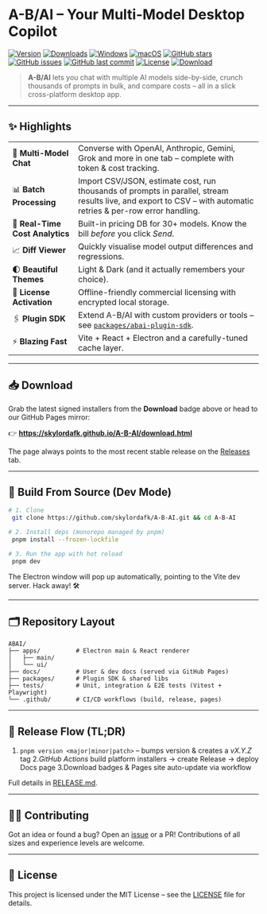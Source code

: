 # A-B/AI – Your Multi-Model Desktop Copilot

[![Version](https://img.shields.io/github/v/release/skylordafk/A-B-AI?include_prereleases&label=Version)](https://github.com/skylordafk/A-B-AI/releases)
[![Downloads](https://img.shields.io/github/downloads/skylordafk/A-B-AI/total?label=Downloads)](https://github.com/skylordafk/A-B-AI/releases)
[![Windows](https://img.shields.io/badge/Windows-0078D6?logo=windows&logoColor=white)](https://skylordafk.github.io/A-B-AI/download.html)
[![macOS](https://img.shields.io/badge/macOS-000000?logo=apple&logoColor=white)](https://skylordafk.github.io/A-B-AI/download.html)
[![GitHub stars](https://img.shields.io/github/stars/skylordafk/A-B-AI?style=social)](https://github.com/skylordafk/A-B-AI/stargazers)
[![GitHub issues](https://img.shields.io/github/issues/skylordafk/A-B-AI?label=Issues)](https://github.com/skylordafk/A-B-AI/issues)
[![GitHub last commit](https://img.shields.io/github/last-commit/skylordafk/A-B-AI)](https://github.com/skylordafk/A-B-AI/commits/master)
[![License](https://img.shields.io/badge/License-MIT-yellow.svg)](LICENSE)
[![Download](https://img.shields.io/badge/Download-App-brightgreen?logo=github)](https://skylordafk.github.io/A-B-AI/download.html)

> **A-B/AI** lets you chat with multiple AI models side-by-side, crunch thousands of prompts in bulk, and compare costs – all in a slick cross-platform desktop app.

---

## ✨ Highlights

|                                 |                                                                                                                                                                 |
| ------------------------------- | --------------------------------------------------------------------------------------------------------------------------------------------------------------- |
| 💬 **Multi-Model Chat**         | Converse with OpenAI, Anthropic, Gemini, Grok and more in one tab – complete with token & cost tracking.                                                        |
| 📊 **Batch Processing**         | Import CSV/JSON, estimate cost, run thousands of prompts in parallel, stream results live, and export to CSV – with automatic retries & per-row error handling. |
| 🧮 **Real-Time Cost Analytics** | Built-in pricing DB for 30+ models. Know the bill _before_ you click _Send_.                                                                                    |
| 📈 **Diff Viewer**              | Quickly visualise model output differences and regressions.                                                                                                     |
| 🌓 **Beautiful Themes**         | Light & Dark (and it actually remembers your choice).                                                                                                           |
| 🔑 **License Activation**       | Offline-friendly commercial licensing with encrypted local storage.                                                                                             |
| 🖇️ **Plugin SDK**               | Extend A-B/AI with custom providers or tools – see [`packages/abai-plugin-sdk`](packages/abai-plugin-sdk).                                                      |
| ⚡ **Blazing Fast**             | Vite + React + Electron and a carefully-tuned cache layer.                                                                                                      |

---

## 📥 Download

Grab the latest signed installers from the **Download** badge above or head to our GitHub Pages mirror:

👉 **https://skylordafk.github.io/A-B-AI/download.html**

The page always points to the most recent stable release on the [Releases](https://github.com/skylordafk/A-B-AI/releases) tab.

---

## 🔧 Build From Source (Dev Mode)

```bash
# 1. Clone
 git clone https://github.com/skylordafk/A-B-AI.git && cd A-B-AI

# 2. Install deps (monorepo managed by pnpm)
 pnpm install --frozen-lockfile

# 3. Run the app with hot reload
 pnpm dev
```

The Electron window will pop up automatically, pointing to the Vite dev server. Hack away! 🛠️

---

## 🗂️ Repository Layout

```
ABAI/
├── apps/          # Electron main & React renderer
│   ├── main/
│   └── ui/
├── docs/          # User & dev docs (served via GitHub Pages)
├── packages/      # Plugin SDK & shared libs
├── tests/         # Unit, integration & E2E tests (Vitest + Playwright)
└── .github/       # CI/CD workflows (build, release, pages)
```

---

## 🚚 Release Flow (TL;DR)

1. `pnpm version <major|minor|patch>` – bumps version & creates a _vX.Y.Z_ tag 2._GitHub Actions_ build platform installers → create Release → deploy Docs page
   3.Download badges & Pages site auto-update via workflow

Full details in [RELEASE.md](RELEASE.md).

---

## 👩‍💻 Contributing

Got an idea or found a bug? Open an [issue](https://github.com/skylordafk/A-B-AI/issues) or a PR! Contributions of all sizes and experience levels are welcome.

---

## 📝 License

This project is licensed under the MIT License – see the [LICENSE](LICENSE) file for details.
